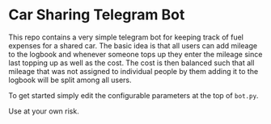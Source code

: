 # Car Sharing Telegram Bot

This repo contains a very simple telegram bot for keeping track of fuel expenses for a shared car. The basic idea is that all users can add mileage to the logbook and whenever someone tops up they enter the mileage since last topping up as well as the cost. The cost is then balanced such that all mileage that was not assigned to individual people by them adding it to the logbook will be split among all users.


To get started simply edit the configurable parameters at the top of `bot.py`.

Use at your own risk.